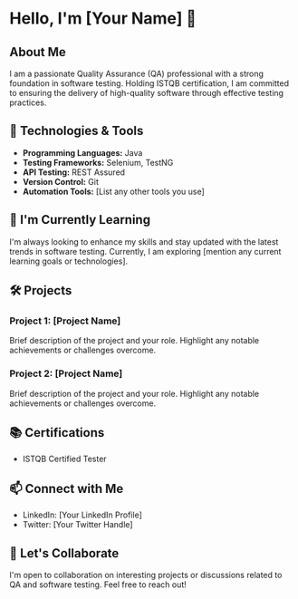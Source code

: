 # Hello, I'm [Your Name] 👋

## About Me

I am a passionate Quality Assurance (QA) professional with a strong foundation in software testing. Holding ISTQB certification, I am committed to ensuring the delivery of high-quality software through effective testing practices.

## 🔧 Technologies & Tools

- **Programming Languages:** Java
- **Testing Frameworks:** Selenium, TestNG
- **API Testing:** REST Assured
- **Version Control:** Git
- **Automation Tools:** [List any other tools you use]

## 🌱 I'm Currently Learning

I'm always looking to enhance my skills and stay updated with the latest trends in software testing. Currently, I am exploring [mention any current learning goals or technologies].

## 🛠️ Projects

### Project 1: [Project Name]

Brief description of the project and your role. Highlight any notable achievements or challenges overcome.

### Project 2: [Project Name]

Brief description of the project and your role. Highlight any notable achievements or challenges overcome.

## 📚 Certifications

- ISTQB Certified Tester

## 📫 Connect with Me

- LinkedIn: [Your LinkedIn Profile]
- Twitter: [Your Twitter Handle]

## 🤝 Let's Collaborate

I'm open to collaboration on interesting projects or discussions related to QA and software testing. Feel free to reach out!

<!--
You can add badges, GitHub stats, or any other relevant information to make your README more visually appealing and informative.
-->

